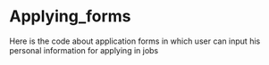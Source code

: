 # Applying_forms
Here is the code about application forms in which user can input his personal information for applying in jobs 
